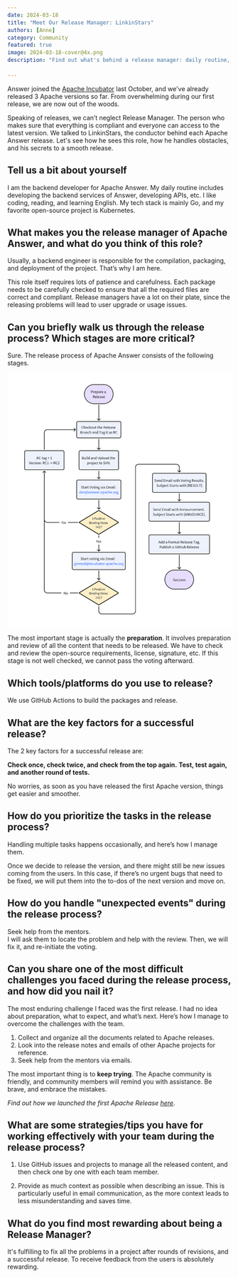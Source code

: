 ```yaml
---
date: 2024-03-18
title: "Meet Our Release Manager: LinkinStars"
authors: [Anne]
category: Community
featured: true
image: 2024-03-18-cover@4x.png
description: "Find out what's behind a release manager: daily routine, tips and tricks, insights."

---
```

Answer joined the [Apache Incubator](https://answer.apache.org/blog/answer-enters-apache-incubator) last October, and we've already released 3 Apache versions so far. From overwhelming during our first release, we are now out of the woods.

Speaking of releases, we can’t neglect Release Manager. The person who makes sure that everything is compliant and everyone can access to the latest version. We talked to LinkinStars, the conductor behind each Apache Answer release. Let's see how he sees this role, how he handles obstacles, and his secrets to a smooth release.

## Tell us a bit about yourself
I am the backend developer for Apache Answer. My daily routine includes developing the backend services of Answer, developing APIs, etc. I like coding, reading, and learning English. My tech stack is mainly Go, and my favorite open-source project is Kubernetes.

## What makes you the release manager of Apache Answer, and what do you think of this role?
Usually, a backend engineer is responsible for the compilation, packaging, and deployment of the project. That’s why I am here. 

This role itself requires lots of patience and carefulness. Each package needs to be carefully checked to ensure that all the required files are correct and compliant. Release managers have a lot on their plate, since the releasing problems will lead to user upgrade or usage issues.

## Can you briefly walk us through the release process? Which stages are more critical?
Sure. The release process of Apache Answer consists of the following stages.

![Release Process of Apache Answer](release-process.png)

The most important stage is actually the **preparation**. It involves preparation and review of all the content that needs to be released. We have to check and review the open-source requirements, license, signature, etc. If this stage is not well checked, we cannot pass the voting afterward.

## Which tools/platforms do you use to release?
We use GitHub Actions to build the packages and release.

## What are the key factors for a successful release?
The 2 key factors for a successful release are:

**Check once, check twice, and check from the top again.**
**Test, test again, and another round of tests.**

No worries, as soon as you have released the first Apache version, things get easier and smoother. 

## How do you prioritize the tasks in the release process?
Handling multiple tasks happens occasionally, and here’s how I manage them.

Once we decide to release the version, and there might still be new issues coming from the users. In this case, if there’s no urgent bugs that need to be fixed, we will put them into the to-dos of the next version and move on. 

## How do you handle "unexpected events" during the release process?
Seek help from the mentors.        
I will ask them to locate the problem and help with the review. Then, we will fix it, and re-initiate the voting. 

## Can you share one of the most difficult challenges you faced during the release process, and how did you nail it?
The most enduring challenge I faced was the first release. I had no idea about preparation, what to expect, and what’s next. Here’s how I manage to overcome the challenges with the team.
1. Collect and organize all the documents related to Apache releases.
2. Look into the release notes and emails of other Apache projects for reference.
3. Seek help from the mentors via emails.

The most important thing is to **keep trying**. The Apache community is friendly, and community members will remind you with assistance. Be brave, and embrace the mistakes. 

*Find out how we launched the first Apache Release [here](https://answer.apache.org/blog/behind-the-scene-how-we-launched-the-first-apache-release).*

## What are some strategies/tips you have for working effectively with your team during the release process?
1. Use GitHub issues and projects to manage all the released content, and then check one by one with each team member.

2. Provide as much context as possible when describing an issue. This is particularly useful in email communication, as the more context leads to less misunderstanding and saves time.   

## What do you find most rewarding about being a Release Manager?
It's fulfilling to fix all the problems in a project after rounds of revisions, and a successful release. To receive feedback from the users is absolutely rewarding.
